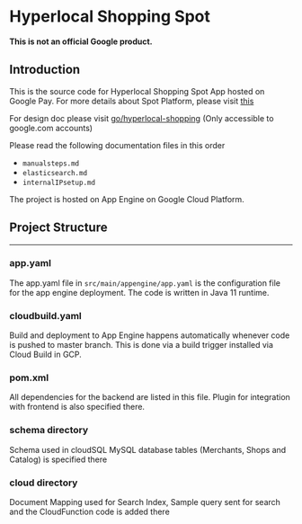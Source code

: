 # Hyperlocal Shopping Spot 

**This is not an official Google product.** 

## Introduction
This is the source code for Hyperlocal Shopping Spot App hosted on Google Pay.
For more details about Spot Platform, please visit [this](https://developers.google.com/pay/spot)

For design doc please visit [go/hyperlocal-shopping](go/hyperlocal-shopping) (Only accessible to google.com accounts)

Please read the following documentation files in this order
- `manualsteps.md`
- `elasticsearch.md`
- `internalIPsetup.md`

The project is hosted on App Engine on Google Cloud Platform. 

## Project Structure
---

### app.yaml
The app.yaml file in `src/main/appengine/app.yaml` is the configuration file for the app engine deployment. The code is written in Java 11 runtime. 

### cloudbuild.yaml
Build and deployment to App Engine happens automatically whenever code is pushed to master branch. This is done via a build trigger installed via Cloud Build in GCP. 

### pom.xml 
All dependencies for the backend are listed in this file. Plugin for integration with frontend is also specified there.

### schema directory
Schema used in cloudSQL MySQL database tables (Merchants, Shops and Catalog) is specified there

### cloud directory
Document Mapping used for Search Index, Sample query sent for search and the CloudFunction code is added there
